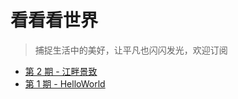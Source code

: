 # 看看看世界

> 捕捉生活中的美好，让平凡也闪闪发光，欢迎订阅
* [第 2 期 - 江畔景致](https://iweekly.dpdns.org/posts/02-江畔景致)
* [第 1 期 - HelloWorld](https://iweekly.dpdns.org/posts/01-HelloWorld)
